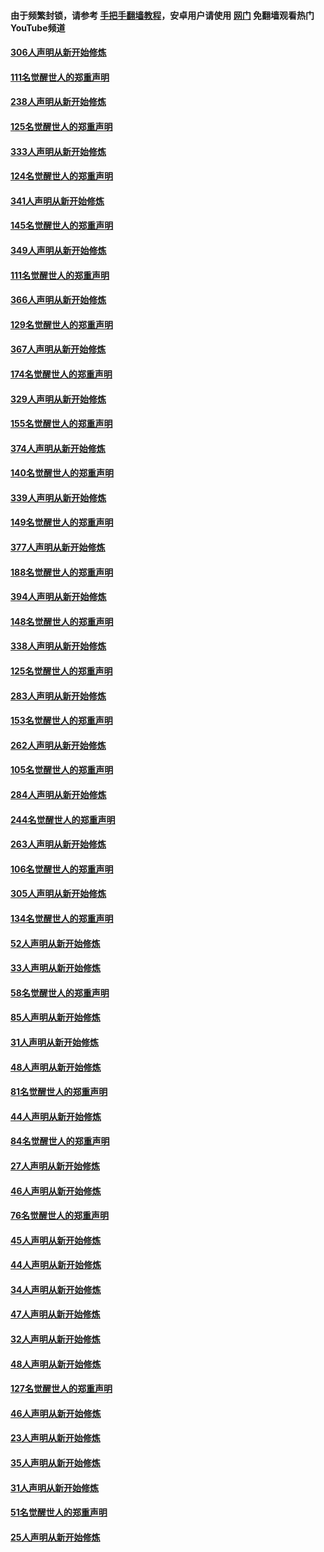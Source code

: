 #### 由于频繁封锁，请参考 [手把手翻墙教程](https://github.com/gfw-breaker/guides/wiki/)，安卓用户请使用 [网门](https://github.com/gfw-breaker/nogfw/blob/master/dl.md?t=07160601) 免翻墙观看热门YouTube频道 

#### [306人声明从新开始修炼](../pages/91/428076.md?t=07160601) 

#### [111名觉醒世人的郑重声明](../pages/91/428075.md?t=07160601) 

#### [238人声明从新开始修炼](../pages/91/427767.md?t=07160601) 

#### [125名觉醒世人的郑重声明](../pages/91/427766.md?t=07160601) 

#### [333人声明从新开始修炼](../pages/91/427525.md?t=07160601) 

#### [124名觉醒世人的郑重声明](../pages/91/427524.md?t=07160601) 

#### [341人声明从新开始修炼](../pages/91/427255.md?t=07160601) 

#### [145名觉醒世人的郑重声明](../pages/91/427254.md?t=07160601) 

#### [349人声明从新开始修炼](../pages/91/426969.md?t=07160601) 

#### [111名觉醒世人的郑重声明](../pages/91/426968.md?t=07160601) 

#### [366人声明从新开始修炼](../pages/91/426737.md?t=07160601) 

#### [129名觉醒世人的郑重声明](../pages/91/426736.md?t=07160601) 

#### [367人声明从新开始修炼](../pages/91/426421.md?t=07160601) 

#### [174名觉醒世人的郑重声明](../pages/91/426420.md?t=07160601) 

#### [329人声明从新开始修炼](../pages/91/426139.md?t=07160601) 

#### [155名觉醒世人的郑重声明](../pages/91/426138.md?t=07160601) 

#### [374人声明从新开始修炼](../pages/91/425811.md?t=07160601) 

#### [140名觉醒世人的郑重声明](../pages/91/425810.md?t=07160601) 

#### [339人声明从新开始修炼](../pages/91/425690.md?t=07160601) 

#### [149名觉醒世人的郑重声明](../pages/91/425689.md?t=07160601) 

#### [377人声明从新开始修炼](../pages/91/424867.md?t=07160601) 

#### [188名觉醒世人的郑重声明](../pages/91/424866.md?t=07160601) 

#### [394人声明从新开始修炼](../pages/91/423914.md?t=07160601) 

#### [148名觉醒世人的郑重声明](../pages/91/423913.md?t=07160601) 

#### [338人声明从新开始修炼](../pages/91/423540.md?t=07160601) 

#### [125名觉醒世人的郑重声明](../pages/91/423539.md?t=07160601) 

#### [283人声明从新开始修炼](../pages/91/423296.md?t=07160601) 

#### [153名觉醒世人的郑重声明](../pages/91/423295.md?t=07160601) 

#### [262人声明从新开始修炼](../pages/91/423004.md?t=07160601) 

#### [105名觉醒世人的郑重声明](../pages/91/423003.md?t=07160601) 

#### [284人声明从新开始修炼](../pages/91/422707.md?t=07160601) 

#### [244名觉醒世人的郑重声明](../pages/91/422706.md?t=07160601) 

#### [263人声明从新开始修炼](../pages/91/422553.md?t=07160601) 

#### [106名觉醒世人的郑重声明](../pages/91/422552.md?t=07160601) 

#### [305人声明从新开始修炼](../pages/91/422153.md?t=07160601) 

#### [134名觉醒世人的郑重声明](../pages/91/422152.md?t=07160601) 

#### [52人声明从新开始修炼](../pages/91/421846.md?t=07160601) 

#### [33人声明从新开始修炼](../pages/91/421804.md?t=07160601) 

#### [58名觉醒世人的郑重声明](../pages/91/421845.md?t=07160601) 

#### [85人声明从新开始修炼](../pages/91/421769.md?t=07160601) 

#### [31人声明从新开始修炼](../pages/91/421763.md?t=07160601) 

#### [48人声明从新开始修炼](../pages/91/421605.md?t=07160601) 

#### [81名觉醒世人的郑重声明](../pages/91/421656.md?t=07160601) 

#### [44人声明从新开始修炼](../pages/91/421544.md?t=07160601) 

#### [84名觉醒世人的郑重声明](../pages/91/421543.md?t=07160601) 

#### [27人声明从新开始修炼](../pages/91/421465.md?t=07160601) 

#### [46人声明从新开始修炼](../pages/91/421454.md?t=07160601) 

#### [76名觉醒世人的郑重声明](../pages/91/421453.md?t=07160601) 

#### [45人声明从新开始修炼](../pages/91/421452.md?t=07160601) 

#### [44人声明从新开始修炼](../pages/91/421422.md?t=07160601) 

#### [34人声明从新开始修炼](../pages/91/421322.md?t=07160601) 

#### [47人声明从新开始修炼](../pages/91/421264.md?t=07160601) 

#### [32人声明从新开始修炼](../pages/91/421225.md?t=07160601) 

#### [48人声明从新开始修炼](../pages/91/421202.md?t=07160601) 

#### [127名觉醒世人的郑重声明](../pages/91/421224.md?t=07160601) 

#### [46人声明从新开始修炼](../pages/91/421203.md?t=07160601) 

#### [23人声明从新开始修炼](../pages/91/421138.md?t=07160601) 

#### [35人声明从新开始修炼](../pages/91/421122.md?t=07160601) 

#### [31人声明从新开始修炼](../pages/91/421081.md?t=07160601) 

#### [51名觉醒世人的郑重声明](../pages/91/421080.md?t=07160601) 

#### [25人声明从新开始修炼](../pages/91/421020.md?t=07160601) 

